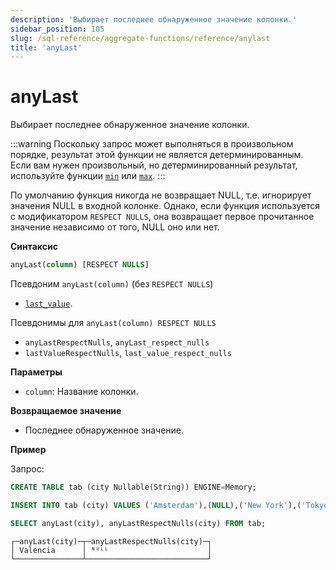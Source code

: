 ```yaml
---
description: 'Выбирает последнее обнаруженное значение колонки.'
sidebar_position: 105
slug: /sql-reference/aggregate-functions/reference/anylast
title: 'anyLast'
---
```



# anyLast

Выбирает последнее обнаруженное значение колонки.

:::warning
Поскольку запрос может выполняться в произвольном порядке, результат этой функции не является детерминированным. Если вам нужен произвольный, но детерминированный результат, используйте функции [`min`](../reference/min.md) или [`max`](../reference/max.md).
:::

По умолчанию функция никогда не возвращает NULL, т.е. игнорирует значения NULL в входной колонке. Однако, если функция используется с модификатором `RESPECT NULLS`, она возвращает первое прочитанное значение независимо от того, NULL оно или нет.

**Синтаксис**

```sql
anyLast(column) [RESPECT NULLS]
```

Псевдоним `anyLast(column)` (без `RESPECT NULLS`)
- [`last_value`](../reference/last_value.md).

Псевдонимы для `anyLast(column) RESPECT NULLS`
- `anyLastRespectNulls`, `anyLast_respect_nulls`
- `lastValueRespectNulls`, `last_value_respect_nulls`

**Параметры**
- `column`: Название колонки.

**Возвращаемое значение**

- Последнее обнаруженное значение.

**Пример**

Запрос:

```sql
CREATE TABLE tab (city Nullable(String)) ENGINE=Memory;

INSERT INTO tab (city) VALUES ('Amsterdam'),(NULL),('New York'),('Tokyo'),('Valencia'),(NULL);

SELECT anyLast(city), anyLastRespectNulls(city) FROM tab;
```

```response
┌─anyLast(city)─┬─anyLastRespectNulls(city)─┐
│ Valencia      │ ᴺᵁᴸᴸ                      │
└───────────────┴───────────────────────────┘
```
